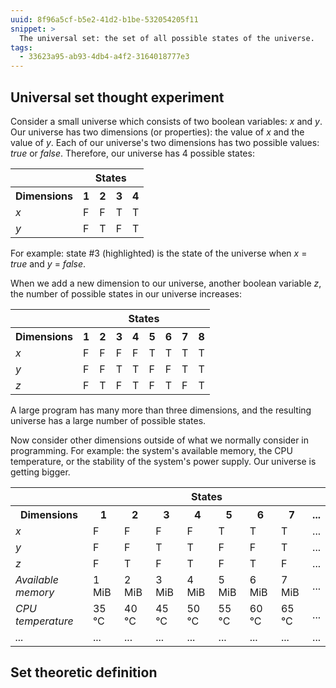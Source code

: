 ```yaml
---
uuid: 8f96a5cf-b5e2-41d2-b1be-532054205f11
snippet: >
  The universal set: the set of all possible states of the universe.
tags:
  - 33623a95-ab93-4db4-a4f2-3164018777e3
---
```


## Universal set thought experiment

Consider a small universe which consists of two boolean variables: *x*
and *y*. Our universe has two dimensions (or properties): the value of
*x* and the value of *y*. Each of our universe's two dimensions has two
possible values: *true* or *false*. Therefore, our universe has 4
possible states:

<div class="table">
  <table>
    <tr>
      <th></th>
      <th colspan="4">States</th>
    </tr>
    <tr>
      <th>Dimensions</th>
      <th>1</th>
      <th>2</th>
      <th class="highlight1">3</th>
      <th>4</th>
    </tr>
    <tr>
      <td class="center"><em>x</em></td>
      <td class="center">F</td>
      <td class="center">F</td>
      <td class="center highlight1">T</td>
      <td class="center">T</td>
    </tr>
    <tr>
      <td class="center"><em>y</em></td>
      <td class="center">F</td>
      <td class="center">T</td>
      <td class="center highlight1">F</td>
      <td class="center">T</td>
    </tr>
  </table>
</div>

For example: state #3 (highlighted) is the state of the universe when
*x* = *true* and *y* = *false*.

When we add a new dimension to our universe, another boolean variable
*z*, the number of possible states in our universe increases:

<div class="table">
  <table>
    <tr>
      <th></th>
      <th colspan="8">States</th>
    </tr>
    <tr>
      <th>Dimensions</th>
      <th>1</th>
      <th>2</th>
      <th>3</th>
      <th>4</th>
      <th>5</th>
      <th>6</th>
      <th>7</th>
      <th>8</th>
    </tr>
    <tr>
      <td class="center"><em>x</em></td>
      <td class="center">F</td>
      <td class="center">F</td>
      <td class="center">F</td>
      <td class="center">F</td>
      <td class="center">T</td>
      <td class="center">T</td>
      <td class="center">T</td>
      <td class="center">T</td>
    </tr>
    <tr>
      <td class="center"><em>y</em></td>
      <td class="center">F</td>
      <td class="center">F</td>
      <td class="center">T</td>
      <td class="center">T</td>
      <td class="center">F</td>
      <td class="center">F</td>
      <td class="center">T</td>
      <td class="center">T</td>
    </tr>
    <tr>
      <td class="center"><em>z</em></td>
      <td class="center">F</td>
      <td class="center">T</td>
      <td class="center">F</td>
      <td class="center">T</td>
      <td class="center">F</td>
      <td class="center">T</td>
      <td class="center">F</td>
      <td class="center">T</td>
    </tr>
  </table>
</div>

A large program has many more than three dimensions, and the resulting
universe has a large number of possible states.

Now consider other dimensions outside of what we normally consider in
programming. For example: the system's available memory, the CPU
temperature, or the stability of the system's power supply. Our universe
is getting bigger.

<div class="table">
  <table>
    <tr>
      <th></th>
      <th colspan="8">States</th>
    </tr>
    <tr>
      <th>Dimensions</th>
      <th>1</th>
      <th>2</th>
      <th>3</th>
      <th>4</th>
      <th>5</th>
      <th>6</th>
      <th>7</th>
      <th>...</th>
    </tr>
    <tr>
      <td class="center"><em>x</em></td>
      <td class="center">F</td>
      <td class="center">F</td>
      <td class="center">F</td>
      <td class="center">F</td>
      <td class="center">T</td>
      <td class="center">T</td>
      <td class="center">T</td>
      <td class="center">...</td>
    </tr>
    <tr>
      <td class="center"><em>y</em></td>
      <td class="center">F</td>
      <td class="center">F</td>
      <td class="center">T</td>
      <td class="center">T</td>
      <td class="center">F</td>
      <td class="center">F</td>
      <td class="center">T</td>
      <td class="center">...</td>
    </tr>
    <tr>
      <td class="center"><em>z</em></td>
      <td class="center">F</td>
      <td class="center">T</td>
      <td class="center">F</td>
      <td class="center">T</td>
      <td class="center">F</td>
      <td class="center">T</td>
      <td class="center">F</td>
      <td class="center">...</td>
    </tr>
    <tr>
      <td class="center"><em>Available memory</em></td>
      <td class="center">1 MiB</td>
      <td class="center">2 MiB</td>
      <td class="center">3 MiB</td>
      <td class="center">4 MiB</td>
      <td class="center">5 MiB</td>
      <td class="center">6 MiB</td>
      <td class="center">7 MiB</td>
      <td class="center">...</td>
    </tr>
    <tr>
      <td class="center"><em>CPU temperature</em></td>
      <td class="center">35 °C</td>
      <td class="center">40 °C</td>
      <td class="center">45 °C</td>
      <td class="center">50 °C</td>
      <td class="center">55 °C</td>
      <td class="center">60 °C</td>
      <td class="center">65 °C</td>
      <td class="center">...</td>
    </tr>
    <tr>
      <td class="center"><em>...</em></td>
      <td class="center">...</td>
      <td class="center">...</td>
      <td class="center">...</td>
      <td class="center">...</td>
      <td class="center">...</td>
      <td class="center">...</td>
      <td class="center">...</td>
      <td class="center">...</td>
    </tr>
  </table>
</div>

## Set theoretic definition
